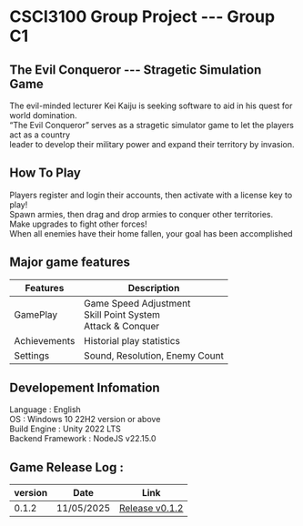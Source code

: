 # CSCI3100 Group Project --- Group C1
## The Evil Conqueror  --- Stragetic Simulation Game
The evil-minded lecturer Kei Kaiju is seeking software to aid in his quest for world domination. 
<br />“The Evil Conqueror” serves as a stragetic simulator game to let the players act as a country
<br /> leader to develop their military power and expand their territory by invasion. 


## How To Play
Players register and login their accounts, then activate with a license key to play! <br> 
Spawn armies, then drag and drop armies to conquer other territories. <br>
Make upgrades to fight other forces! <br>
When all enemies have their home fallen, your goal has been accomplished

## Major game features
|  Features     | Description |
| -----------   | ----------- |
| GamePlay | Game Speed Adjustment <br>Skill Point System <br>Attack & Conquer | 
| Achievements | Historial play statistics | 
| Settings | Sound, Resolution, Enemy Count |


## Developement Infomation
Language : English <br>
OS : Windows 10 22H2 version or above <br>
Build Engine : Unity 2022 LTS <br>
Backend Framework : NodeJS v22.15.0 <br>


## Game Release Log :
|  version     | Date | Link |
| ---   | --- | --- |
| 0.1.2 | 11/05/2025 |  [Release v0.1.2](https://github.com/ykw9263/CSCI3100-Group-Project/releases/tag/v0.1.2) |

